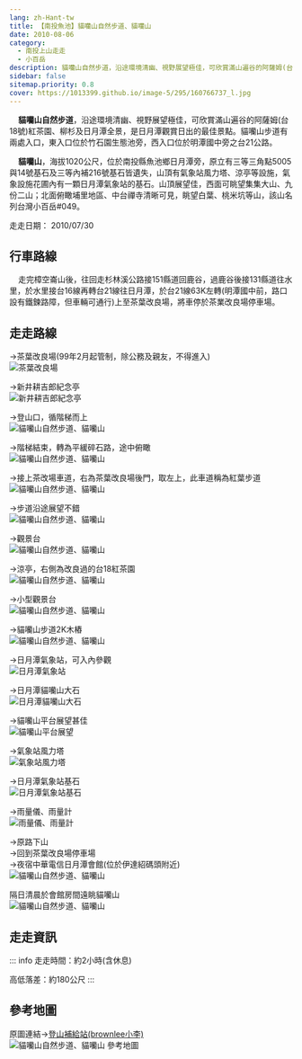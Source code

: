 ```yaml
---
lang: zh-Hant-tw
title: 【南投魚池】貓囒山自然步道、貓囒山
date: 2010-08-06
category: 
  - 南投上山走走
  - 小百岳
description: 貓囒山自然步道，沿途環境清幽、視野展望極佳，可欣賞滿山遍谷的阿薩姆(台18號)紅茶園、柳杉及日月潭全景，是日月潭觀賞日出的最佳景點。貓囒山步道有兩處入口，東入口位於竹石園生態池旁，西入口位於明潭國中旁之台21公路。 貓囒山，海拔1020公尺，位於南投縣魚池鄉日月潭旁，原立有三等三角點5005與14號基石及三等內補216號基石皆遺失，山頂有氣象站風力塔、涼亭等設施，氣象設施花圃內有一顆日月潭氣象站的基石。山頂展望佳，西面可眺望集集大山、九份二山；北面俯瞰埔里地區、中台禪寺清晰可見，眺望白葉、桃米坑等山，該山名列台灣小百岳#049。
sidebar: false
sitemap.priority: 0.8
cover: https://1013399.github.io/image-5/295/160766737_l.jpg
---
```


    **貓囒山自然步道**，沿途環境清幽、視野展望極佳，可欣賞滿山遍谷的阿薩姆(台18號)紅茶園、柳杉及日月潭全景，是日月潭觀賞日出的最佳景點。貓囒山步道有兩處入口，東入口位於竹石園生態池旁，西入口位於明潭國中旁之台21公路。 

    **貓囒山**，海拔1020公尺，位於南投縣魚池鄉日月潭旁，原立有三等三角點5005與14號基石及三等內補216號基石皆遺失，山頂有氣象站風力塔、涼亭等設施，氣象設施花圃內有一顆日月潭氣象站的基石。山頂展望佳，西面可眺望集集大山、九份二山；北面俯瞰埔里地區、中台禪寺清晰可見，眺望白葉、桃米坑等山，該山名列台灣小百岳#049。

<!-- more -->

走走日期： 2010/07/30

## 行車路線
    走完樟空崙山後，往回走杉林溪公路接151縣道回鹿谷，過鹿谷後接131縣道往水里，於水里接台16線再轉台21線往日月潭，於台21線63K左轉(明潭國中前，路口設有鐵鍊路障，但車輛可通行)上至茶葉改良場，將車停於茶業改良場停車場。

## 走走路線
→茶葉改良場(99年2月起管制，除公務及親友，不得進入)  
![茶葉改良場](https://1013399.github.io/image-5/295/160766714_l.jpg)

→新井耕吉郎紀念亭  
![新井耕吉郎紀念亭](https://1013399.github.io/image-5/295/160766713_l.jpg)

→登山口，循階梯而上  
![貓囒山自然步道、貓囒山](https://1013399.github.io/image-5/295/160766717_l.jpg)

→階梯結束，轉為平緩碎石路，途中俯瞰  
![貓囒山自然步道、貓囒山](https://1013399.github.io/image-5/295/160766737_l.jpg)

→接上茶改場車道，右為茶葉改良場後門，取左上，此車道稱為紅葉步道  
![貓囒山自然步道、貓囒山](https://1013399.github.io/image-5/295/160766718_l.jpg)

→步道沿途展望不錯  
![貓囒山自然步道、貓囒山](https://1013399.github.io/image-5/295/160766719_l.jpg)

→觀景台  
![貓囒山自然步道、貓囒山](https://1013399.github.io/image-5/295/160766721_l.jpg)

→涼亭，右側為改良過的台18紅茶園  
![貓囒山自然步道、貓囒山](https://1013399.github.io/image-5/295/160766722_l.jpg)

→小型觀景台  
![貓囒山自然步道、貓囒山](https://1013399.github.io/image-5/295/160766724_l.jpg)

→貓囒山步道2K木樁  
![貓囒山自然步道、貓囒山](https://1013399.github.io/image-5/295/160766725_l.jpg)

→日月潭氣象站，可入內參觀  
![日月潭氣象站](https://1013399.github.io/image-5/295/160766727_l.jpg)

→日月潭貓囒山大石  
![日月潭貓囒山大石](https://1013399.github.io/image-5/295/160766728_l.jpg)

→貓囒山平台展望甚佳  
![貓囒山平台展望](https://1013399.github.io/image-5/295/160766729_l.jpg)

→氣象站風力塔  
![氣象站風力塔](https://1013399.github.io/image-5/295/160766731_l.jpg)

→日月潭氣象站基石  
![日月潭氣象站基石](https://1013399.github.io/image-5/295/160766735_l.jpg)

→雨量儀、雨量計  
![雨量儀、雨量計](https://1013399.github.io/image-5/295/160766736_l.jpg)

→原路下山  
→回到茶葉改良場停車場  
→夜宿中華電信日月潭會館(位於伊達紹碼頭附近)  
![貓囒山自然步道、貓囒山](https://1013399.github.io/image-5/295/160766739_l.jpg)

隔日清晨於會館房間遠眺貓囒山  
![貓囒山自然步道、貓囒山](https://1013399.github.io/image-5/295/160766743_l.jpg)

## 走走資訊
::: info
走走時間：約2小時(含休息)

高低落差：約180公尺
:::

## 參考地圖
原圖連結→[登山補給站(brownlee小李)](http://www.keepon.com.tw/ActiveSite/Article/One.asp?ArticleID=25842)  
![貓囒山自然步道、貓囒山 參考地圖](https://1013399.github.io/image-5/295/160766761_l.jpg)